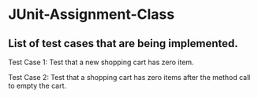 # JUnit-Assignment-Class

List of test cases that are being implemented.
----------------------------------------------

Test Case 1: Test that a new shopping cart has zero item.

Test Case 2: Test that a shopping cart has zero items after the method call to empty the cart.
